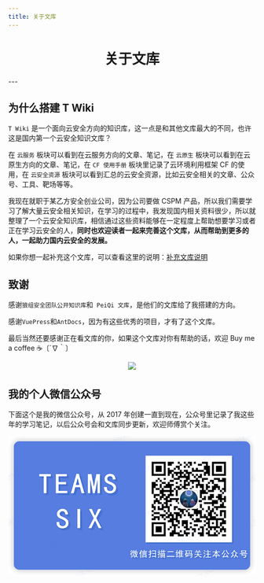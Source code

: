 ```yaml
---
title: 关于文库
---
```

<center><h1>关于文库</h1></center>
---

## 为什么搭建 T Wiki

`T Wiki` 是一个面向云安全方向的知识库，这一点是和其他文库最大的不同，也许这是国内第一个云安全知识文库？

在 `云服务` 板块可以看到在云服务方向的文章、笔记，在 `云原生` 板块可以看到在云原生方向的文章、笔记，在 `CF 使用手册` 板块里记录了云环境利用框架 CF 的使用，在 `云安全资源` 板块可以看到汇总的云安全资源，比如云安全相关的文章、公众号、工具、靶场等等。

我现在就职于某乙方安全创业公司，因为公司要做 CSPM 产品，所以我们需要学习了解大量云安全相关知识，在学习的过程中，我发现国内相关资料很少，所以就整理了一个云安全知识库，相信通过这些资料能够在一定程度上帮助想要学习或者正在学习云安全的人，**同时也欢迎读者一起来完善这个文库，从而帮助到更多的人，一起助力国内云安全的发展。**

如果你想一起补充这个文库，可以查看这里的说明：[补充文库说明](/About/Contribute.html)

## 致谢

感谢`狼组安全团队公开知识库`和` PeiQi 文库`，是他们的文库给了我搭建的方向。

感谢`VuePress`和`AntDocs`，因为有这些优秀的项目，才有了这个文库。

最后当然还要感谢正在看文库的你，如果这个文库对你有帮助的话，欢迎 Buy me a coffee :coffee:〔´∇｀〕

<div align=center><img width="400" src="/img/1692624423.jpeg"></div>

## 我的个人微信公众号

下面这个是我的微信公众号，从 2017 年创建一直到现在，公众号里记录了我这些年的学习笔记，以后公众号会和文库同步更新，欢迎师傅赏个关注。

<div align=center><img width="600" src="/img/wechat.png"></div>

<Vssue />

<script>
export default {
    mounted () {
      this.$page.lastUpdated = "2023 年 7 月 5 日"
    }
  }
</script>
